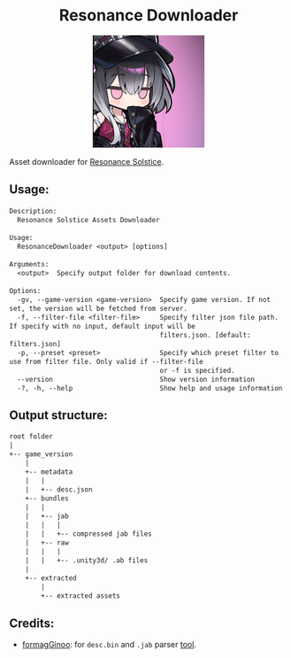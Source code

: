 <div align="center">
  <h1>Resonance Downloader</h1>
  <img src="/resources/header.png" alt="Header image" width="40%">
</div>

Asset downloader for [Resonance Solstice](https://store.steampowered.com/app/3037160/Resonance_Solstice).

## Usage:
```
Description:
  Resonance Solstice Assets Downloader

Usage:
  ResonanceDownloader <output> [options]

Arguments:
  <output>  Specify output folder for download contents.

Options:
  -gv, --game-version <game-version>  Specify game version. If not set, the version will be fetched from server.
  -f, --filter-file <filter-file>     Specify filter json file path. If specify with no input, default input will be
                                      filters.json. [default: filters.json]
  -p, --preset <preset>               Specify which preset filter to use from filter file. Only valid if --filter-file
                                      or -f is specified.
  --version                           Show version information
  -?, -h, --help                      Show help and usage information
```

## Output structure:
```
root folder
|
+-- game_version
    |
    +-- metadata
    |   |
    |   +-- desc.json
    +-- bundles
    |   |
    |   +-- jab
    |   |   |
    |   |   +-- compressed jab files
    |   +-- raw                         
    |   |   |
    |   |   +-- .unity3d/ .ab files
    |
    +-- extracted
        |
        +-- extracted assets
```

## Credits:
- [formagGinoo](github.com/formagGinoo): for `desc.bin` and `.jab` parser [tool](https://github.com/formagGinoo/ResonanceTools).
